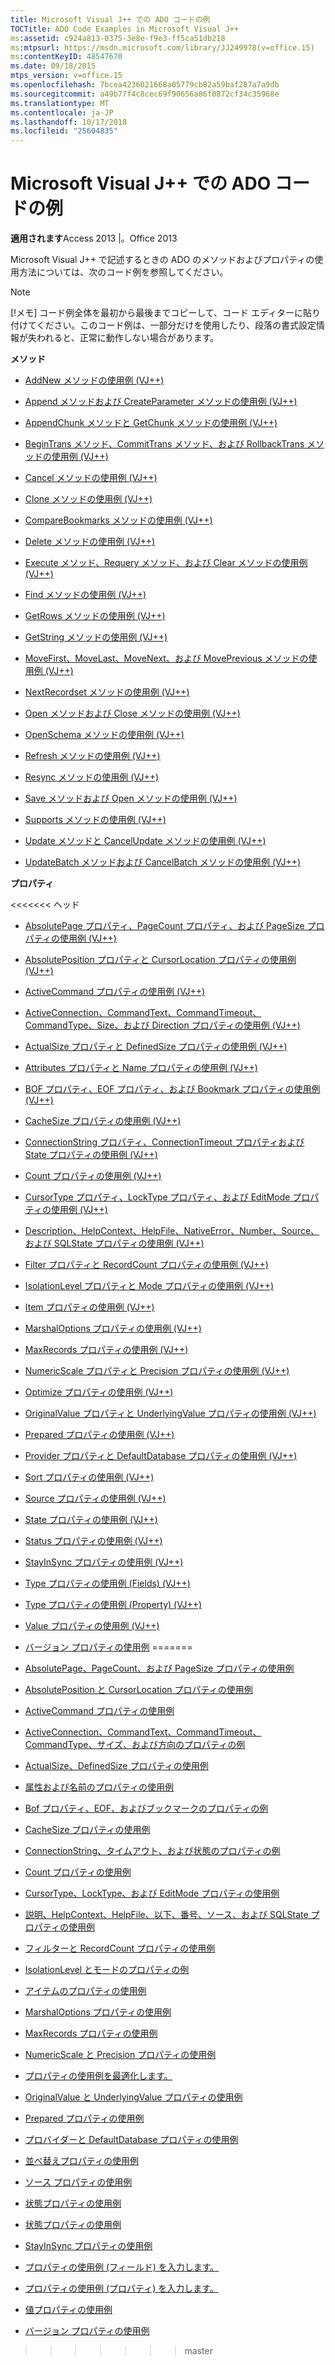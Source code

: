 ```yaml
---
title: Microsoft Visual J++ での ADO コードの例
TOCTitle: ADO Code Examples in Microsoft Visual J++
ms:assetid: c924a813-0375-3e8e-f9e3-ff5ca51db218
ms:mtpsurl: https://msdn.microsoft.com/library/JJ249978(v=office.15)
ms:contentKeyID: 48547670
ms.date: 09/18/2015
mtps_version: v=office.15
ms.openlocfilehash: 7bcea4236021668a05779cb82a59baf287a7a9db
ms.sourcegitcommit: a49b77f4c8cec69f90656a86f0872cf34c35968e
ms.translationtype: MT
ms.contentlocale: ja-JP
ms.lasthandoff: 10/17/2018
ms.locfileid: "25604835"
---
```

# <a name="ado-code-examples-in-microsoft-visual-j"></a>Microsoft Visual J++ での ADO コードの例


**適用されます**Access 2013 |。Office 2013

Microsoft Visual J++ で記述するときの ADO のメソッドおよびプロパティの使用方法については、次のコード例を参照してください。


> [!NOTE]
> [!メモ] コード例全体を最初から最後までコピーして、コード エディターに貼り付けてください。このコード例は、一部分だけを使用したり、段落の書式設定情報が失われると、正常に動作しない場合があります。



**メソッド**

  - [AddNew メソッドの使用例 (VJ++)](addnew-method-example-vj.md)

  - [Append メソッドおよび CreateParameter メソッドの使用例 (VJ++)](append-and-createparameter-methods-example-vj.md)

  - [AppendChunk メソッドと GetChunk メソッドの使用例 (VJ++)](appendchunk-and-getchunk-methods-example-vj.md)

  - [BeginTrans メソッド、CommitTrans メソッド、および RollbackTrans メソッドの使用例 (VJ++)](begintrans-committrans-and-rollbacktrans-methods-example-vj.md)

  - [Cancel メソッドの使用例 (VJ++)](cancel-method-example-vj.md)

  - [Clone メソッドの使用例 (VJ++)](clone-method-example-vj.md)

  - [CompareBookmarks メソッドの使用例 (VJ++)](comparebookmarks-method-example-vj.md)

  - [Delete メソッドの使用例 (VJ++)](delete-method-example-vj.md)

  - [Execute メソッド、Requery メソッド、および Clear メソッドの使用例 (VJ++)](execute-requery-and-clear-methods-example-vj.md)

  - [Find メソッドの使用例 (VJ++)](find-method-example-vj.md)

  - [GetRows メソッドの使用例 (VJ++)](getrows-method-example-vj.md)

  - [GetString メソッドの使用例 (VJ++)](getstring-method-example-vj.md)

  - [MoveFirst、MoveLast、MoveNext、および MovePrevious メソッドの使用例 (VJ++)](movefirst-movelast-movenext-and-moveprevious-methods-example-vj.md)

  - [NextRecordset メソッドの使用例 (VJ++)](nextrecordset-method-example-vj.md)

  - [Open メソッドおよび Close メソッドの使用例 (VJ++)](open-and-close-methods-example-vj.md)

  - [OpenSchema メソッドの使用例 (VJ++)](openschema-method-example-vj.md)

  - [Refresh メソッドの使用例 (VJ++)](refresh-method-example-vj.md)

  - [Resync メソッドの使用例 (VJ++)](resync-method-example-vj.md)

  - [Save メソッドおよび Open メソッドの使用例 (VJ++)](save-and-open-methods-example-vj.md)

  - [Supports メソッドの使用例 (VJ++)](supports-method-example-vj.md)

  - [Update メソッドと CancelUpdate メソッドの使用例 (VJ++)](update-and-cancelupdate-methods-example-vj.md)

  - [UpdateBatch メソッドおよび CancelBatch メソッドの使用例 (VJ++)](updatebatch-and-cancelbatch-methods-example-vj.md)

**プロパティ**

<<<<<<< ヘッド
  - [AbsolutePage プロパティ、PageCount プロパティ、および PageSize プロパティの使用例 (VJ++)](absolutepage-pagecount-and-pagesize-properties-example-vj.md)

  - [AbsolutePosition プロパティと CursorLocation プロパティの使用例 (VJ++)](absoluteposition-and-cursorlocation-properties-example-vj.md)

  - [ActiveCommand プロパティの使用例 (VJ++)](activecommand-property-example-vj.md)

  - [ActiveConnection、CommandText、CommandTimeout、CommandType、Size、および Direction プロパティの使用例 (VJ++)](activeconnection-commandtext-commandtimeout-commandtype-size-and-direction-properties-example-vj.md)

  - [ActualSize プロパティと DefinedSize プロパティの使用例 (VJ++)](actualsize-and-definedsize-properties-example-vj.md)

  - [Attributes プロパティと Name プロパティの使用例 (VJ++)](attributes-and-name-properties-example-vj.md)

  - [BOF プロパティ、EOF プロパティ、および Bookmark プロパティの使用例 (VJ++)](bof-eof-and-bookmark-properties-example-vj.md)

  - [CacheSize プロパティの使用例 (VJ++)](cachesize-property-example-vj.md)

  - [ConnectionString プロパティ、ConnectionTimeout プロパティおよび State プロパティの使用例 (VJ++)](connectionstring-connectiontimeout-and-state-properties-example-vj.md)

  - [Count プロパティの使用例 (VJ++)](count-property-example-vj.md)

  - [CursorType プロパティ、LockType プロパティ、および EditMode プロパティの使用例 (VJ++)](cursortype-locktype-and-editmode-properties-example-vj.md)

  - [Description、HelpContext、HelpFile、NativeError、Number、Source、および SQLState プロパティの使用例 (VJ++)](description-helpcontext-helpfile-nativeerror-number-source-and-sqlstate-properties-example-vj.md)

  - [Filter プロパティと RecordCount プロパティの使用例 (VJ++)](filter-and-recordcount-properties-example-vj.md)

  - [IsolationLevel プロパティと Mode プロパティの使用例 (VJ++)](isolationlevel-and-mode-properties-example-vj.md)

  - [Item プロパティの使用例 (VJ++)](item-property-example-vj.md)

  - [MarshalOptions プロパティの使用例 (VJ++)](marshaloptions-property-example-vj.md)

  - [MaxRecords プロパティの使用例 (VJ++)](maxrecords-property-example-vj.md)

  - [NumericScale プロパティと Precision プロパティの使用例 (VJ++)](numericscale-and-precision-properties-example-vj.md)

  - [Optimize プロパティの使用例 (VJ++)](optimize-property-example-vj.md)

  - [OriginalValue プロパティと UnderlyingValue プロパティの使用例 (VJ++)](originalvalue-and-underlyingvalue-properties-example-vj.md)

  - [Prepared プロパティの使用例 (VJ++)](prepared-property-example-vj.md)

  - [Provider プロパティと DefaultDatabase プロパティの使用例 (VJ++)](provider-and-defaultdatabase-properties-example-vj.md)

  - [Sort プロパティの使用例 (VJ++)](sort-property-example-vj.md)

  - [Source プロパティの使用例 (VJ++)](source-property-example-vj.md)

  - [State プロパティの使用例 (VJ++)](state-property-example-vj.md)

  - [Status プロパティの使用例 (VJ++)](status-property-example-vj.md)

  - [StayInSync プロパティの使用例 (VJ++)](stayinsync-property-example-vj.md)

  - [Type プロパティの使用例 (Fields) (VJ++)](https://msdn.microsoft.com/library/jj250207\(v=office.15\))

  - [Type プロパティの使用例 (Property) (VJ++)](https://msdn.microsoft.com/library/jj249182\(v=office.15\))

  - [Value プロパティの使用例 (VJ++)](value-property-example-vj.md)

  - [バージョン プロパティの使用例](version-property-example-vj.md)
=======
  - [AbsolutePage、PageCount、および PageSize プロパティの使用例](absolutepage-pagecount-and-pagesize-properties-example-vj.md)

  - [AbsolutePosition と CursorLocation プロパティの使用例](absoluteposition-and-cursorlocation-properties-example-vj.md)

  - [ActiveCommand プロパティの使用例](activecommand-property-example-vj.md)

  - [ActiveConnection、CommandText、CommandTimeout、CommandType、サイズ、および方向のプロパティの例](activeconnection-commandtext-commandtimeout-commandtype-size-and-direction-properties-example-vj.md)

  - [ActualSize、DefinedSize プロパティの使用例](actualsize-and-definedsize-properties-example-vj.md)

  - [属性および名前のプロパティの使用例](attributes-and-name-properties-example-vj.md)

  - [Bof プロパティ、EOF、およびブックマークのプロパティの例](bof-eof-and-bookmark-properties-example-vj.md)

  - [CacheSize プロパティの使用例](cachesize-property-example-vj.md)

  - [ConnectionString、タイムアウト、および状態のプロパティの例](connectionstring-connectiontimeout-and-state-properties-example-vj.md)

  - [Count プロパティの使用例](count-property-example-vj.md)

  - [CursorType、LockType、および EditMode プロパティの使用例](cursortype-locktype-and-editmode-properties-example-vj.md)

  - [説明、HelpContext、HelpFile、以下、番号、ソース、および SQLState プロパティの使用例](description-helpcontext-helpfile-nativeerror-number-source-and-sqlstate-properties-example-vj.md)

  - [フィルターと RecordCount プロパティの使用例](filter-and-recordcount-properties-example-vj.md)

  - [IsolationLevel とモードのプロパティの例](isolationlevel-and-mode-properties-example-vj.md)

  - [アイテムのプロパティの使用例](item-property-example-vj.md)

  - [MarshalOptions プロパティの使用例](marshaloptions-property-example-vj.md)

  - [MaxRecords プロパティの使用例](maxrecords-property-example-vj.md)

  - [NumericScale と Precision プロパティの使用例](numericscale-and-precision-properties-example-vj.md)

  - [プロパティの使用例を最適化します。](optimize-property-example-vj.md)

  - [OriginalValue と UnderlyingValue プロパティの使用例](originalvalue-and-underlyingvalue-properties-example-vj.md)

  - [Prepared プロパティの使用例](prepared-property-example-vj.md)

  - [プロバイダーと DefaultDatabase プロパティの使用例](provider-and-defaultdatabase-properties-example-vj.md)

  - [並べ替えプロパティの使用例](sort-property-example-vj.md)

  - [ソース プロパティの使用例](source-property-example-vj.md)

  - [状態プロパティの使用例](state-property-example-vj.md)

  - [状態プロパティの使用例](status-property-example-vj.md)

  - [StayInSync プロパティの使用例](stayinsync-property-example-vj.md)

  - [プロパティの使用例 (フィールド) を入力します。](https://msdn.microsoft.com/library/jj250207\(v=office.15\))

  - [プロパティの使用例 (プロパティ) を入力します。](https://msdn.microsoft.com/library/jj249182\(v=office.15\))

  - [値プロパティの使用例](value-property-example-vj.md)

  - [バージョン プロパティの使用例](version-property-example-vj.md)
>>>>>>> master

